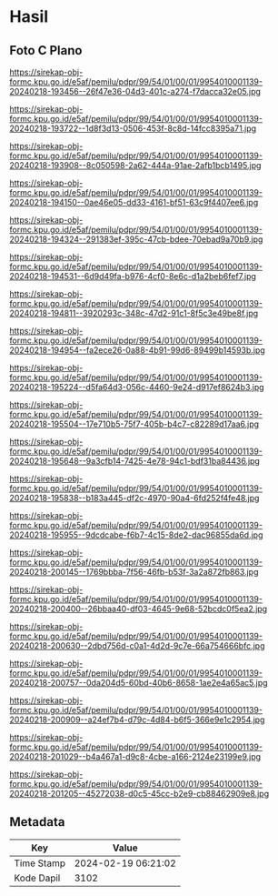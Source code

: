 # Hasil

## Foto C Plano

https://sirekap-obj-formc.kpu.go.id/e5af/pemilu/pdpr/99/54/01/00/01/9954010001139-20240218-193456--26f47e36-04d3-401c-a274-f7dacca32e05.jpg

https://sirekap-obj-formc.kpu.go.id/e5af/pemilu/pdpr/99/54/01/00/01/9954010001139-20240218-193722--1d8f3d13-0506-453f-8c8d-14fcc8395a71.jpg

https://sirekap-obj-formc.kpu.go.id/e5af/pemilu/pdpr/99/54/01/00/01/9954010001139-20240218-193908--8c050598-2a62-444a-91ae-2afb1bcb1495.jpg

https://sirekap-obj-formc.kpu.go.id/e5af/pemilu/pdpr/99/54/01/00/01/9954010001139-20240218-194150--0ae46e05-dd33-4161-bf51-63c9f4407ee6.jpg

https://sirekap-obj-formc.kpu.go.id/e5af/pemilu/pdpr/99/54/01/00/01/9954010001139-20240218-194324--291383ef-395c-47cb-bdee-70ebad9a70b9.jpg

https://sirekap-obj-formc.kpu.go.id/e5af/pemilu/pdpr/99/54/01/00/01/9954010001139-20240218-194531--6d9d49fa-b976-4cf0-8e6c-d1a2beb6fef7.jpg

https://sirekap-obj-formc.kpu.go.id/e5af/pemilu/pdpr/99/54/01/00/01/9954010001139-20240218-194811--3920293c-348c-47d2-91c1-8f5c3e49be8f.jpg

https://sirekap-obj-formc.kpu.go.id/e5af/pemilu/pdpr/99/54/01/00/01/9954010001139-20240218-194954--fa2ece26-0a88-4b91-99d6-89499b14593b.jpg

https://sirekap-obj-formc.kpu.go.id/e5af/pemilu/pdpr/99/54/01/00/01/9954010001139-20240218-195224--d5fa64d3-056c-4460-9e24-d917ef8624b3.jpg

https://sirekap-obj-formc.kpu.go.id/e5af/pemilu/pdpr/99/54/01/00/01/9954010001139-20240218-195504--17e710b5-75f7-405b-b4c7-c82289d17aa6.jpg

https://sirekap-obj-formc.kpu.go.id/e5af/pemilu/pdpr/99/54/01/00/01/9954010001139-20240218-195648--9a3cfb14-7425-4e78-94c1-bdf31ba84436.jpg

https://sirekap-obj-formc.kpu.go.id/e5af/pemilu/pdpr/99/54/01/00/01/9954010001139-20240218-195838--b183a445-df2c-4970-90a4-6fd252f4fe48.jpg

https://sirekap-obj-formc.kpu.go.id/e5af/pemilu/pdpr/99/54/01/00/01/9954010001139-20240218-195955--9dcdcabe-f6b7-4c15-8de2-dac96855da6d.jpg

https://sirekap-obj-formc.kpu.go.id/e5af/pemilu/pdpr/99/54/01/00/01/9954010001139-20240218-200145--1769bbba-7f56-46fb-b53f-3a2a872fb863.jpg

https://sirekap-obj-formc.kpu.go.id/e5af/pemilu/pdpr/99/54/01/00/01/9954010001139-20240218-200400--26bbaa40-df03-4645-9e68-52bcdc0f5ea2.jpg

https://sirekap-obj-formc.kpu.go.id/e5af/pemilu/pdpr/99/54/01/00/01/9954010001139-20240218-200630--2dbd756d-c0a1-4d2d-9c7e-66a754666bfc.jpg

https://sirekap-obj-formc.kpu.go.id/e5af/pemilu/pdpr/99/54/01/00/01/9954010001139-20240218-200757--0da204d5-60bd-40b6-8658-1ae2e4a65ac5.jpg

https://sirekap-obj-formc.kpu.go.id/e5af/pemilu/pdpr/99/54/01/00/01/9954010001139-20240218-200909--a24ef7b4-d79c-4d84-b6f5-366e9e1c2954.jpg

https://sirekap-obj-formc.kpu.go.id/e5af/pemilu/pdpr/99/54/01/00/01/9954010001139-20240218-201029--b4a467a1-d9c8-4cbe-a166-2124e23199e9.jpg

https://sirekap-obj-formc.kpu.go.id/e5af/pemilu/pdpr/99/54/01/00/01/9954010001139-20240218-201205--45272038-d0c5-45cc-b2e9-cb88462909e8.jpg


## Metadata

| Key        | Value               |
| ---------- | ------------------- |
| Time Stamp | 2024-02-19 06:21:02 |
| Kode Dapil | 3102                |



